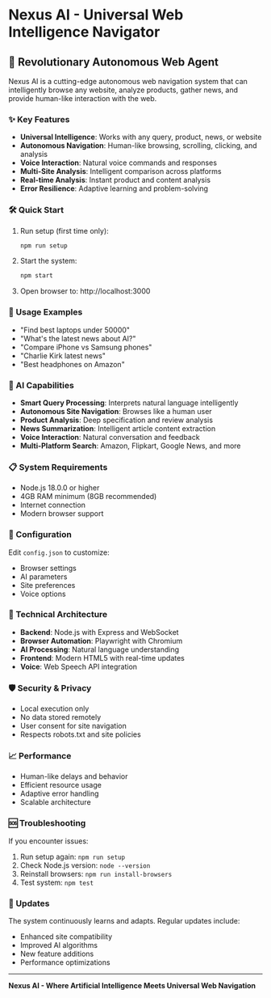 # Nexus AI - Universal Web Intelligence Navigator

## 🚀 Revolutionary Autonomous Web Agent

Nexus AI is a cutting-edge autonomous web navigation system that can intelligently browse any website, analyze products, gather news, and provide human-like interaction with the web.

### ✨ Key Features

- **Universal Intelligence**: Works with any query, product, news, or website
- **Autonomous Navigation**: Human-like browsing, scrolling, clicking, and analysis
- **Voice Interaction**: Natural voice commands and responses
- **Multi-Site Analysis**: Intelligent comparison across platforms
- **Real-time Analysis**: Instant product and content analysis
- **Error Resilience**: Adaptive learning and problem-solving

### 🛠️ Quick Start

1. Run setup (first time only):
   ```bash
   npm run setup
   ```

2. Start the system:
   ```bash
   npm start
   ```

3. Open browser to: http://localhost:3000

### 🎯 Usage Examples

- "Find best laptops under 50000"
- "What's the latest news about AI?"
- "Compare iPhone vs Samsung phones"
- "Charlie Kirk latest news"
- "Best headphones on Amazon"

### 🧠 AI Capabilities

- **Smart Query Processing**: Interprets natural language intelligently
- **Autonomous Site Navigation**: Browses like a human user
- **Product Analysis**: Deep specification and review analysis
- **News Summarization**: Intelligent article content extraction
- **Voice Interaction**: Natural conversation and feedback
- **Multi-Platform Search**: Amazon, Flipkart, Google News, and more

### 📋 System Requirements

- Node.js 18.0.0 or higher
- 4GB RAM minimum (8GB recommended)
- Internet connection
- Modern browser support

### 🔧 Configuration

Edit `config.json` to customize:
- Browser settings
- AI parameters
- Site preferences
- Voice options

### 🤖 Technical Architecture

- **Backend**: Node.js with Express and WebSocket
- **Browser Automation**: Playwright with Chromium
- **AI Processing**: Natural language understanding
- **Frontend**: Modern HTML5 with real-time updates
- **Voice**: Web Speech API integration

### 🛡️ Security & Privacy

- Local execution only
- No data stored remotely
- User consent for site navigation
- Respects robots.txt and site policies

### 📈 Performance

- Human-like delays and behavior
- Efficient resource usage
- Adaptive error handling
- Scalable architecture

### 🆘 Troubleshooting

If you encounter issues:

1. Run setup again: `npm run setup`
2. Check Node.js version: `node --version`
3. Reinstall browsers: `npm run install-browsers`
4. Test system: `npm test`

### 🔄 Updates

The system continuously learns and adapts. Regular updates include:
- Enhanced site compatibility
- Improved AI algorithms  
- New feature additions
- Performance optimizations

---

**Nexus AI - Where Artificial Intelligence Meets Universal Web Navigation**
